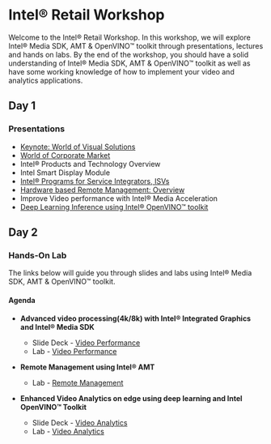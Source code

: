 # Intel® Retail Workshop
Welcome to the Intel® Retail Workshop. In this workshop, we will explore Intel® Media SDK, AMT & OpenVINO™ toolkit through presentations, lectures and hands on labs. By the end of the workshop, you should have a solid understanding of Intel® Media SDK, AMT & OpenVINO™ toolkit as well as have some working knowledge of how to implement your video and analytics applications.
## Day 1
### Presentations
* [Keynote: World of Visual Solutions](./Presentations/Intel_Visual_Retail_Nov_7_Keynote.pdf)
* [World of Corporate Market](./Presentations/The_world_of_Corp.pdf)
* Intel® Products and Technology Overview
* Intel Smart Display Module
* [Intel® Programs for Service Integrators, ISVs](./Presentations/Partnering_with_Intel_Programs.pdf)
* [Hardware based Remote Management: Overview](./Presentations/vPro_Update_November_2018_Visual_Solutions_Innovation_Workshop.pdf)
* Improve Video performance with Intel® Media Acceleration
* [Deep Learning Inference using Intel® OpenVINO™ toolkit](./Presentations/2018_11_7-OpenVINO_Presentation.pdf)

## Day 2
### Hands-On Lab
The links below will guide you through slides and labs using Intel® Media SDK, AMT & OpenVINO™ toolkit.

#### Agenda
<!-- * **Setup and deployment**
    - Slide Deck -
    - Lab - [Setup and deployment](./Setup_and_deployment.md)-->

* **Advanced video processing(4k/8k) with Intel® Integrated Graphics and Intel® Media SDK**
  - Slide Deck - [Video Performance](./Presentations/VideoPerformance.pdf)
  - Lab - [Video Performance](./Video_Performance/README.md)


* **Remote Management using Intel® AMT**
  <!--- Slide Deck --->
  - Lab - [Remote Management](./Remote_Management/README.md)


* **Enhanced Video Analytics on edge using deep learning and Intel OpenVINO™ Toolkit**
    - Slide Deck - [Video Analytics](./Presentations/VideoAnalytics.pdf)
    - Lab - [Video Analytics](./Video_Analytics/README.md)
